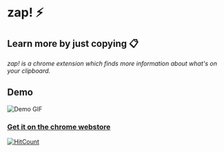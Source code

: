 zap! ⚡
======================
## Learn more by just copying 📋

*zap! is a chrome extension which finds more information about what's on your clipboard.*

## Demo

![Demo GIF](https://i.imgur.com/P2aclRF.gif)

### [Get it on the chrome webstore](https://chrome.google.com/webstore/detail/zap/nomaflfabiifkgpolnaddeffodceabkb)

[![HitCount](https://hits.dwyl.com/jajoosam/zap.svg)](https://github.com/jajoosam/zap)

